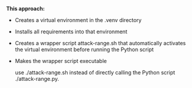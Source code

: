 **This approach:**

- Creates a virtual environment in the .venv directory
- Installs all requirements into that environment
- Creates a wrapper script attack-range.sh that automatically activates the virtual environment before running the Python script
- Makes the wrapper script executable

  use ./attack-range.sh instead of directly calling the Python script ./attack-range.py.

